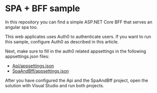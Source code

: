 # SPA + BFF sample

In this repository you can find a simple ASP.NET Core BFF that serves an angular spa too. 

This web applicates uses Auth0 to authenticate users. If you want to run this sample, configure Auth0 as described in this article.

Next, make sure to fill in the auth0 related appsettings in the following appsettings.json files:

- [Api/appsettings.json](https://github.com/appie2go/dotnet-spa-and-bff/blob/master/Api/appsettings.json)
- [SpaAndBff/appsettings.json](https://github.com/appie2go/dotnet-spa-and-bff/blob/master/SpaAndBff/appsettings.json)

After you have configured the Api and the SpaAndBff project, open the solution with Visual Studio and run both projects.